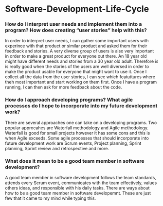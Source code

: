 # Software-Development-Life-Cycle

<h3> How do I interpret user needs and implement them into a program? How does creating “user stories” help with this? </h3>

In order to interpret user needs, I can gather some important users with experince with that product or similar product and asked them for their feedback and stories. A very diverse group of users is also very important in order to make a great product for everyone out there. An 18 year old might have different needs and stories from a 30 year old adult. Therefore is is really good when the stories of the users are well diversed in order to make the product usable for everyone that might want to use it. Once I collect all the data from the user stories, I can see which featuttures where theh most important and start working on them first. Once I have a program running, I can then ask for more feedback about the code.


<h3>How do I approach developing programs? What agile processes do I hope to incorporate into my future development work?</h3>

There are several approaches one can take on a developing programs. Two popular approcahes are Waterfall methodology and Agile methodology. Waterfall is good for small projects however it has some cons and this is when Agile exceeds. Some agile processes that should incorporate into future development work are Scrum events, Project planning, Sprint planning, Sprint review and retrospective and more.


<h3>What does it mean to be a good team member in software development?</h3>

A good team member in software development follows the team standards, attends every Scrum event, communicates with the team effectively, values others ideas, and responsible with his daily tasks. There are ways about how to be a good team member in software developemnt. These are just few that it came to my mind while typing this. 
